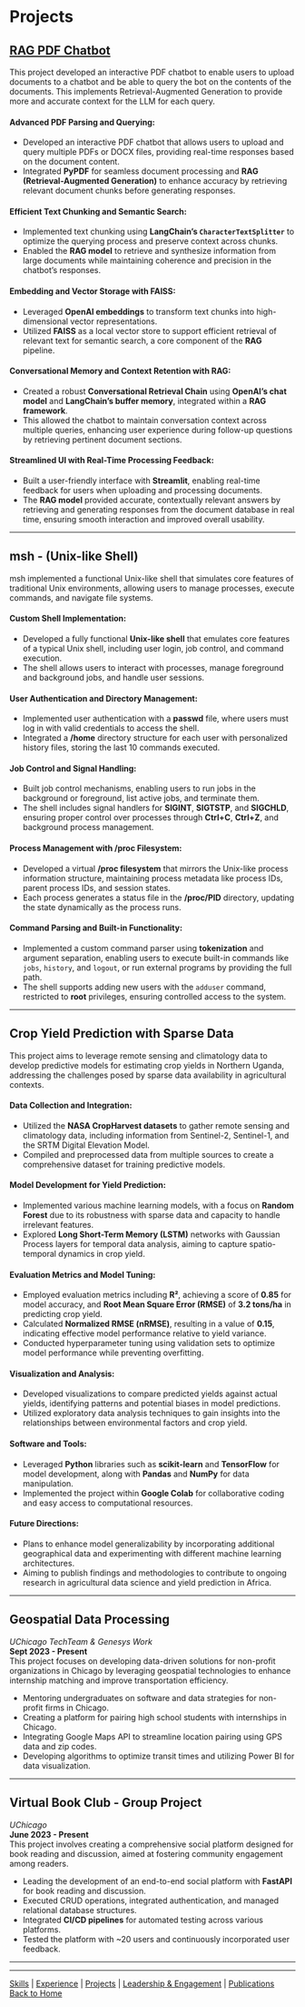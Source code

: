 # Projects

## [RAG PDF Chatbot](https://github.com/BrunoFelalaga/RAG_PDF_Chatbot)
This project developed an interactive PDF chatbot to enable users to upload documents to a chatbot and be able to query the bot on the contents of the documents. This implements Retrieval-Augmented Generation to provide more and accurate context for the LLM for each query. 

#### Advanced PDF Parsing and Querying:
- Developed an interactive PDF chatbot that allows users to upload and query multiple PDFs or DOCX files, providing real-time responses based on the document content.
- Integrated **PyPDF** for seamless document processing and **RAG (Retrieval-Augmented Generation)** to enhance accuracy by retrieving relevant document chunks before generating responses.

#### Efficient Text Chunking and Semantic Search:
- Implemented text chunking using **LangChain’s `CharacterTextSplitter`** to optimize the querying process and preserve context across chunks.
- Enabled the **RAG model** to retrieve and synthesize information from large documents while maintaining coherence and precision in the chatbot’s responses.

#### Embedding and Vector Storage with FAISS:
- Leveraged **OpenAI embeddings** to transform text chunks into high-dimensional vector representations.
- Utilized **FAISS** as a local vector store to support efficient retrieval of relevant text for semantic search, a core component of the **RAG** pipeline.

#### Conversational Memory and Context Retention with RAG:
- Created a robust **Conversational Retrieval Chain** using **OpenAI’s chat model** and **LangChain’s buffer memory**, integrated within a **RAG framework**.
- This allowed the chatbot to maintain conversation context across multiple queries, enhancing user experience during follow-up questions by retrieving pertinent document sections.

#### Streamlined UI with Real-Time Processing Feedback:
- Built a user-friendly interface with **Streamlit**, enabling real-time feedback for users when uploading and processing documents.
- The **RAG model** provided accurate, contextually relevant answers by retrieving and generating responses from the document database in real time, ensuring smooth interaction and improved overall usability.


---


## msh - (Unix-like Shell)
msh implemented a functional Unix-like shell that simulates core features of traditional Unix environments, allowing users to manage processes, execute commands, and navigate file systems.

#### Custom Shell Implementation:
- Developed a fully functional **Unix-like shell** that emulates core features of a typical Unix shell, including user login, job control, and command execution.
- The shell allows users to interact with processes, manage foreground and background jobs, and handle user sessions.

#### User Authentication and Directory Management:
- Implemented user authentication with a **passwd** file, where users must log in with valid credentials to access the shell.
- Integrated a **/home** directory structure for each user with personalized history files, storing the last 10 commands executed.

#### Job Control and Signal Handling:
- Built job control mechanisms, enabling users to run jobs in the background or foreground, list active jobs, and terminate them.
- The shell includes signal handlers for **SIGINT**, **SIGTSTP**, and **SIGCHLD**, ensuring proper control over processes through **Ctrl+C**, **Ctrl+Z**, and background process management.

#### Process Management with /proc Filesystem:
- Developed a virtual **/proc filesystem** that mirrors the Unix-like process information structure, maintaining process metadata like process IDs, parent process IDs, and session states.
- Each process generates a status file in the **/proc/PID** directory, updating the state dynamically as the process runs.

#### Command Parsing and Built-in Functionality:
- Implemented a custom command parser using **tokenization** and argument separation, enabling users to execute built-in commands like `jobs`, `history`, and `logout`, or run external programs by providing the full path.
- The shell supports adding new users with the `adduser` command, restricted to **root** privileges, ensuring controlled access to the system.

---


## Crop Yield Prediction with Sparse Data  
This project aims to leverage remote sensing and climatology data to develop predictive models for estimating crop yields in Northern Uganda, addressing the challenges posed by sparse data availability in agricultural contexts.

#### Data Collection and Integration:
- Utilized the **NASA CropHarvest datasets** to gather remote sensing and climatology data, including information from Sentinel-2, Sentinel-1, and the SRTM Digital Elevation Model.
- Compiled and preprocessed data from multiple sources to create a comprehensive dataset for training predictive models.

#### Model Development for Yield Prediction:
- Implemented various machine learning models, with a focus on **Random Forest** due to its robustness with sparse data and capacity to handle irrelevant features.
- Explored **Long Short-Term Memory (LSTM)** networks with Gaussian Process layers for temporal data analysis, aiming to capture spatio-temporal dynamics in crop yield.

#### Evaluation Metrics and Model Tuning:
- Employed evaluation metrics including **R²**, achieving a score of **0.85** for model accuracy, and **Root Mean Square Error (RMSE)** of **3.2 tons/ha** in predicting crop yield.
- Calculated **Normalized RMSE (nRMSE)**, resulting in a value of **0.15**, indicating effective model performance relative to yield variance.
- Conducted hyperparameter tuning using validation sets to optimize model performance while preventing overfitting.

#### Visualization and Analysis:
- Developed visualizations to compare predicted yields against actual yields, identifying patterns and potential biases in model predictions.
- Utilized exploratory data analysis techniques to gain insights into the relationships between environmental factors and crop yield.

#### Software and Tools:
- Leveraged **Python** libraries such as **scikit-learn** and **TensorFlow** for model development, along with **Pandas** and **NumPy** for data manipulation.
- Implemented the project within **Google Colab** for collaborative coding and easy access to computational resources.

#### Future Directions:
- Plans to enhance model generalizability by incorporating additional geographical data and experimenting with different machine learning architectures.
- Aiming to publish findings and methodologies to contribute to ongoing research in agricultural data science and yield prediction in Africa.


---


## Geospatial Data Processing  
*UChicago TechTeam & Genesys Work*  
**Sept 2023 - Present**  
This project focuses on developing data-driven solutions for non-profit organizations in Chicago by leveraging geospatial technologies to enhance internship matching and improve transportation efficiency.

- Mentoring undergraduates on software and data strategies for non-profit firms in Chicago.
- Creating a platform for pairing high school students with internships in Chicago.
- Integrating Google Maps API to streamline location pairing using GPS data and zip codes.
- Developing algorithms to optimize transit times and utilizing Power BI for data visualization.


---


## Virtual Book Club - Group Project  
*UChicago*  
**June 2023 - Present**  
This project involves creating a comprehensive social platform designed for book reading and discussion, aimed at fostering community engagement among readers.

- Leading the development of an end-to-end social platform with **FastAPI** for book reading and discussion.
- Executed CRUD operations, integrated authentication, and managed relational database structures.
- Integrated **CI/CD pipelines** for automated testing across various platforms.
- Tested the platform with ~20 users and continuously incorporated user feedback.


---


---
[Skills](skills.md) | [Experience](experience.md) | [Projects](projects.md) | [Leadership & Engagement](leadership.md) | [Publications](publications.md) 
<br>
[Back to Home](index.html)

